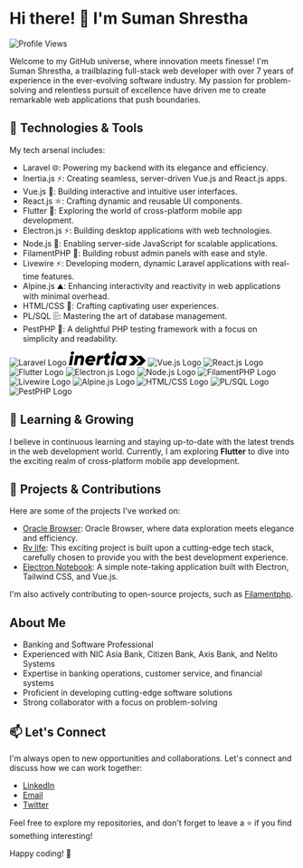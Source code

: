 # Hi there! 👋 I'm Suman Shrestha

![Profile Views](https://komarev.com/ghpvc/?username=summonshr&color=blueviolet)

Welcome to my GitHub universe, where innovation meets finesse! I'm Suman Shrestha, a trailblazing full-stack web developer with over 7 years of experience in the ever-evolving software industry. My passion for problem-solving and relentless pursuit of excellence have driven me to create remarkable web applications that push boundaries.

## 🚀 Technologies & Tools

My tech arsenal includes:

- Laravel :globe_with_meridians:: Powering my backend with its elegance and efficiency.
- Inertia.js :zap:: Creating seamless, server-driven Vue.js and React.js apps.
- Vue.js :art:: Building interactive and intuitive user interfaces.
- React.js :atom_symbol:: Crafting dynamic and reusable UI components.
- Flutter :iphone:: Exploring the world of cross-platform mobile app development.
- Electron.js :zap:: Building desktop applications with web technologies.
- Node.js :rocket:: Enabling server-side JavaScript for scalable applications.
- FilamentPHP :wrench:: Building robust admin panels with ease and style.
- Livewire :zap:: Developing modern, dynamic Laravel applications with real-time features.
- Alpine.js :mountain:: Enhancing interactivity and reactivity in web applications with minimal overhead.
- HTML/CSS :rainbow:: Crafting captivating user experiences.
- PL/SQL :file_cabinet:: Mastering the art of database management.
- PestPHP :bug:: A delightful PHP testing framework with a focus on simplicity and readability.



![Laravel Logo](https://laravel.com/img/notification-logo.png "Laravel Logo")
<svg class="block fill-current text-white" viewBox="0 0 275.3 50.5" style="height: 25px;"><path d="M231.2 16.1h-17.8l17.2 17.2-17.2 17.2h17.8l17.2-17.2z"></path><path d="M258.1 16.1h-17.8l17.2 17.2-17.2 17.2h17.8l17.2-17.2z"></path><path d="M6 15.3h10.3l-6 34.2H0l6-34.2zm.6-9.1C7.2 2.9 10.3 0 13.7 0s5.7 2.8 5.2 6.2c-.5 3.4-3.7 6.2-7.2 6.2s-5.6-3-5.1-6.2zM54.3 28.5l-3.7 21H40.4L43.8 30c.8-4.4-1.6-6.2-4.9-6.2-3.4 0-6.5 2-7.5 6.6L28 49.5H17.8l6-34.2h10.3l-.5 3.2c2.3-2.6 6.2-4.2 10.1-4.2 6.9.1 12.2 5.1 10.6 14.2zM94.5 32.4c-.1.8-.5 2.7-1.1 4.1H68.9c.6 3.8 3.8 4.8 7 4.8 2.9 0 5.2-.8 7.2-2.7l7.2 5.9c-4 4-8.7 6-15 6-11.8 0-18-8.5-16.3-18.7a20.7 20.7 0 0 1 20.5-17.4c9.8 0 16.9 7.6 15 18zm-9.7-3.7c-.3-3.8-3-5.3-6.2-5.3a8.9 8.9 0 0 0-8.3 5.3h14.5zM123.9 14.6l-2 11.6c-4-.6-10.5.8-11.7 7.8l.1-.4-2.8 15.9H97.3l6-34.2h10.3l-1.1 6.2c2.1-4.7 6.6-6.9 11.4-6.9zM137.8 37.3c-.5 3.1 2 3.3 6.6 2.9l-1.6 9.3c-12.3 1.4-16.9-2.7-15.2-12.2l2.1-12.1h-5.5l1.8-9.9h5.4l1.2-6.5 10.8-3.1-1.7 9.6h7.1l-1.8 9.9h-7l-2.2 12.1zM155.3 15.3h10.3l-6 34.2h-10.3l6-34.2zm.6-9.1c.5-3.3 3.7-6.2 7.1-6.2s5.7 2.8 5.2 6.2c-.5 3.4-3.7 6.2-7.2 6.2s-5.7-3-5.1-6.2zM208.1 15.3l-6 34.2h-10.3l.4-2.3a15.5 15.5 0 0 1-10.3 3.3c-11.1 0-15.3-9.6-13.5-18.9 1.6-8.8 8.6-17.2 19.2-17.2 4.5 0 7.7 1.8 9.6 4.6l.6-3.6h10.3zm-13.2 17.2c.9-5.2-1.9-8.4-6.6-8.4a9.5 9.5 0 0 0-9.5 8.3c-.9 5.1 1.8 8.3 6.6 8.3 4.6.1 8.6-3.1 9.5-8.2z"></path></svg>
![Vue.js Logo](https://vuejs.org/images/logo.png)
![React.js Logo](https://upload.wikimedia.org/wikipedia/commons/thumb/f/f8/React-icon.svg/1200px-React-icon.svg.png)
![Flutter Logo](https://flutter.dev/assets/flutter-logo-dark.png)
![Electron.js Logo](https://electronjs.org/images/electron-logo.svg)
![Node.js Logo](https://nodejs.org/static/images/logo.svg)
![FilamentPHP Logo](https://filamentphp.com/img/logo.svg)
![Livewire Logo](https://laravel-livewire.com/img/logo.svg)
![Alpine.js Logo](https://alpinejs.dev/assets/img/logo.svg)
![HTML/CSS Logo](https://upload.wikimedia.org/wikipedia/commons/thumb/c/c3/HTML5_logo.svg/1200px-HTML5_logo.svg.png)
![PL/SQL Logo](https://upload.wikimedia.org/wikipedia/commons/thumb/4/4e/PLSQL_logo.svg/1200px-PLSQL_logo.svg.png)
![PestPHP Logo](https://pestphp.com/img/logo.svg)


## 🌱 Learning & Growing

I believe in continuous learning and staying up-to-date with the latest trends in the web development world. Currently, I am exploring **Flutter** to dive into the exciting realm of cross-platform mobile app development.

## 🌟 Projects & Contributions

Here are some of the projects I've worked on:

- [Oracle Browser](https://github.com/Summonshr/oracle-browser): Oracle Browser, where data exploration meets elegance and efficiency.
- [Rv life](https://github.com/Summonshr/rvlife): This exciting project is built upon a cutting-edge tech stack, carefully chosen to provide you with the best development experience.
- [Electron Notebook](https://github.com/Summonshr/electron-notebook): A simple note-taking application built with Electron, Tailwind CSS, and Vue.js.

I'm also actively contributing to open-source projects, such as [Filamentphp](https://github.com/filamentphp/filament).

## About Me

- Banking and Software Professional
- Experienced with NIC Asia Bank, Citizen Bank, Axis Bank, and Nelito Systems
- Expertise in banking operations, customer service, and financial systems
- Proficient in developing cutting-edge software solutions
- Strong collaborator with a focus on problem-solving

## 📫 Let's Connect

I'm always open to new opportunities and collaborations. Let's connect and discuss how we can work together:

- [LinkedIn](https://linkedin.com/in/suman-shresth)
- [Email](mailto:summonshr@gmail.com)
- [Twitter](https://twitter.com/sumfreelancer)

Feel free to explore my repositories, and don't forget to leave a ⭐️ if you find something interesting!

Happy coding! 🚀
